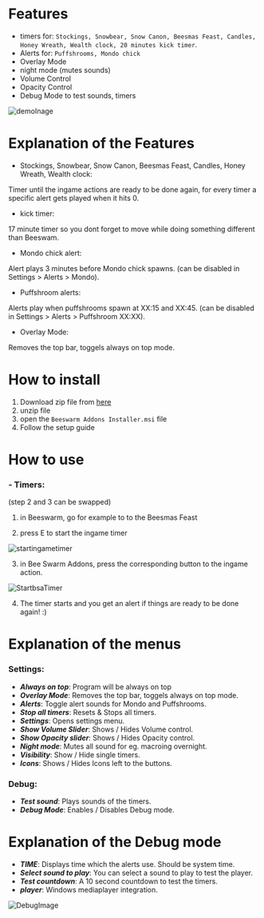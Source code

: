 # Features

- timers for: ``Stockings, Snowbear, Snow Canon, Beesmas Feast, Candles, Honey Wreath, Wealth clock, 20 minutes kick timer``.
- Alerts for: ``Puffshrooms, Mondo chick``
- Overlay Mode 
- night mode (mutes sounds)
- Volume Control
- Opacity Control
- Debug Mode to test sounds, timers 

![demoInage](https://cdn.discordapp.com/attachments/725622009907642420/925971092005351474/unknown.png)


# Explanation of the Features 
- Stockings, Snowbear, Snow Canon, Beesmas Feast, Candles, Honey Wreath, Wealth clock: 

Timer until the ingame actions are ready to be done again, for every timer a specific alert gets played when it hits 0.

- kick timer:

17 minute timer so you dont forget to move while doing something different than Beeswam. 

- Mondo chick alert:

Alert plays 3 minutes before Mondo chick spawns. (can be disabled in Settings > Alerts > Mondo).

- Puffshroom alerts: 

Alerts play when puffshrooms spawn at XX:15 and XX:45. (can be disabled in Settings > Alerts > Puffshroom XX:XX).

- Overlay Mode:

Removes the top bar, toggels always on top mode.


# How to install

1. Download zip file from [here](https://github.com/AudioCrafter/Bee-Swarm-Addons/raw/master/Beeswarm%20Addons%20Installer1.2.1.msi)
2. unzip file 
3. open the ``Beeswarm Addons Installer.msi`` file
4. Follow the setup guide


# How to use

### - Timers:

(step 2 and 3 can be swapped)

1. in Beeswarm, go for example to to the Beesmas Feast

2. press E to start the ingame timer

![startingametimer](https://cdn.discordapp.com/attachments/725622009907642420/926108958052216832/unknown.png)

3. in Bee Swarm Addons, press the corresponding button to the ingame action. 

![StartbsaTimer](https://cdn.discordapp.com/attachments/725622009907642420/926110850811564042/unknown.png)

4. The timer starts and you get an alert if things are ready to be done again! :)



# Explanation of the menus 

### Settings:

- ***Always on top***:        Program will be always on top
- ***Overlay Mode***:         Removes the top bar, toggels always on top mode.
- ***Alerts***:               Toggle alert sounds for Mondo and Puffshrooms.
- ***Stop all timers***:      Resets & Stops all timers.
- ***Settings***:             Opens settings menu.
- ***Show Volume Slider***:   Shows / Hides Volume control.
- ***Show Opacity slider***:  Shows / Hides Opacity control.
- ***Night mode***:           Mutes all sound for eg. macroing overnight. 
- ***Visibility***:           Show / Hide single timers.
- ***Icons***:                Shows / Hides Icons left to the buttons.

### Debug: 

- ***Test sound***:           Plays sounds of the timers.
- ***Debug Mode***:           Enables / Disables Debug mode. 

# Explanation of the Debug mode

- ***TIME***:                 Displays time which the alerts use. Should be system time.
- ***Select sound to play***: You can select a sound to play to test the player. 
- ***Test countdown***:       A 10 second countdown to test the timers.
- ***player***:               Windows mediaplayer integration.


![DebugImage](https://cdn.discordapp.com/attachments/725622009907642420/925971328677314610/unknown.png)

